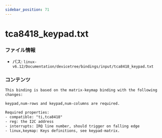 ```yaml
---
sidebar_position: 71
---
```

# tca8418_keypad.txt

### ファイル情報

- パス: `linux-v6.12/Documentation/devicetree/bindings/input/tca8418_keypad.txt`

### コンテンツ

```txt
This binding is based on the matrix-keymap binding with the following
changes:

keypad,num-rows and keypad,num-columns are required.

Required properties:
- compatible: "ti,tca8418"
- reg: the I2C address
- interrupts: IRQ line number, should trigger on falling edge
- linux,keymap: Keys definitions, see keypad-matrix.

```
